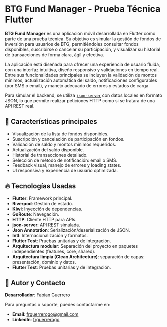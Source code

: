 # BTG Fund Manager - Prueba Técnica Flutter

**BTG Fund Manager** es una aplicación móvil desarrollada en Flutter como parte de una prueba técnica. Su objetivo es simular la gestión de fondos de inversión para usuarios de BTG, permitiéndoles consultar fondos disponibles, suscribirse o cancelar su participación, y visualizar su historial de transacciones de forma clara, ágil y efectiva.

La aplicación está diseñada para ofrecer una experiencia de usuario fluida, con una interfaz intuitiva, diseño responsivo y validaciones en tiempo real. Entre sus funcionalidades principales se incluyen la validación de montos mínimos, actualización automática del saldo, notificaciones configurables (por SMS o email), y manejo adecuado de errores y estados de carga.

Para simular el backend, se utiliza [`json-server`](https://github.com/typicode/json-server) con datos locales en formato JSON, lo que permite realizar peticiones HTTP como si se tratara de una API REST real.

## 🚀 Características principales

- Visualización de la lista de fondos disponibles.
- Suscripción y cancelación de participación en fondos.
- Validación de saldo y montos mínimos requeridos.
- Actualización del saldo disponible.
- Historial de transacciones detallado.
- Selección de método de notificación: email o SMS.
- Feedback visual, manejo de errores y loading states.
- UI responsiva y experiencia de usuario optimizada.

## 🔥 Tecnologías Usadas

- **Flutter**: Framework principal.
- **Riverpod**: Gestión de estado.
- **Kiwi**: Inyección de dependencias.
- **GoRoute**: Navegación.
- **HTTP**: Cliente HTTP para APIs.
- **json-server**: API REST simulada.
- **Json Annotation**: Serialización/deserialización de JSON.
- **Intl**: Internacionalización y formatos.
- **Flutter Test**: Pruebas unitarias y de integración.
- **Arquitectura modular**: Separación del proyecto en paquetes independientes (features, core, shared).
- **Arquitectura limpia (Clean Architecture)**: separación de capas: presentación, dominio y datos.
- **Flutter Test**: Pruebas unitarias y de integración.

## 👤 Autor y Contacto

**Desarrollador**: Fabian Guerrero

Para preguntas o soporte, puedes contactarme en:

- **Email**: [frguerrerogo@gmail.com](frguerrerogo@gmail.com)
- **LinkedIn**: [frguerrerogo](https://www.linkedin.com/in/frguerrerogo/)